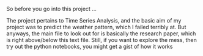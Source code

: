 So before you go into this project …

The project pertains to Time Series Analysis, and the basic aim of my project was to predict the weather pattern, which I failed terribly at. But anyways, the main file to look out for is basically the research paper, which is right above/below this text file. Still, if you want to explore the mess, then try out the python notebooks, you might get a gist of how it works 
